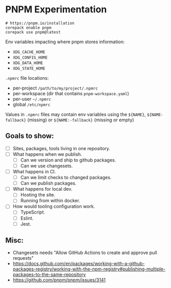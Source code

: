 # PNPM Experimentation

```shell
# https://pnpm.io/installation
corepack enable pnpm
corepack use pnpm@latest
```

Env variables impacting where pnpm stores information:

- `XDG_CACHE_HOME`
- `XDG_CONFIG_HOME`
- `XDG_DATA_HOME`
- `XDG_STATE_HOME`

`.npmrc` file locations:

- per-project `/path/to/my/project/.npmrc`
- per-workspace (dir that contains `pnpm-workspace.yaml`)
- per-user `~/.npmrc`
- global `/etc/npmrc`

Values in `.npmrc` files may contain env variables using the `${NAME}`, `${NAME-fallback}` (missing) or `${NAME:-fallback}` (missing or empty)

## Goals to show:

- [ ] Sites, packages, tools living in one repository.
- [ ] What happens when we publish.
  - [ ] Can we version and ship to github packages.
  - [ ] Can we use changesets.
- [ ] What happens in CI.
  - [ ] Can we limit checks to changed packages.
  - [ ] Can we publish packages.
- [ ] What happens for local dev.
  - [ ] Hosting the site.
  - [ ] Running from within docker.
- [ ] How would tooling configuration work.
  - [ ] TypeScript.
  - [ ] Eslint.
  - [ ] Jest.

## Misc:

- Changesets needs "Allow GitHub Actions to create and approve pull requests"
- https://docs.github.com/en/packages/working-with-a-github-packages-registry/working-with-the-npm-registry#publishing-multiple-packages-to-the-same-repository
- https://github.com/pnpm/pnpm/issues/3141
